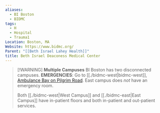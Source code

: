 ```yaml
---
aliases:
  - BI Boston
  - BIDMC
tags:
  - H
  - Hospital
  - Trauma1
Location: Boston, MA
Website: https://www.bidmc.org/
Parent: "[[Beth Israel Lahey Health]]"
title: Beth Israel Deaconess Medical Center
---
```

> [!WARNING] **Multiple Campuses**
> BI Boston has two disconnected campuses.
> **EMERGENCIES**: Go to [[./bidmc-west|bidmc-west]], [Ambulance Bay on Pilgrim Road](https://maps.app.goo.gl/MvnDpGPvystHrDzn7).
> East campus does *not* have an emergency room.
> 
> Both [[./bidmc-west|West Campus]] and [[./bidmc-east|East Campus]] have in-patient floors and both in-patient and out-patient services.
